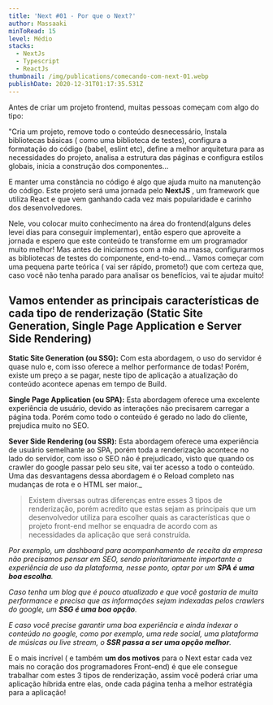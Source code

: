 ```yaml
---
title: 'Next #01 - Por que o Next?'
author: Massaaki
minToRead: 15
level: Médio
stacks:
  - NextJs
  - Typescript
  - ReactJs
thumbnail: /img/publications/comecando-com-next-01.webp
publishDate: 2020-12-31T01:17:35.531Z
---
```

Antes de criar um projeto frontend, muitas pessoas começam com algo do tipo:  

"Cria um projeto, remove todo o conteúdo desnecessário, Instala bibliotecas básicas ( como uma biblioteca de testes), configura a formatação do código (babel, eslint etc), define a melhor arquitetura para as necessidades do projeto, analisa a estrutura das páginas e configura estilos globais, inicia a construção dos componentes...  
  
E manter uma constância no código é algo que ajuda muito na manutenção do código. Este projeto será uma jornada pelo **NextJS** , um framework que utiliza React e que vem ganhando cada vez mais popularidade e carinho dos desenvolvedores.   
  
Nele, vou colocar muito conhecimento na área do frontend(alguns deles levei dias para conseguir implementar), então espero que aproveite a jornada e espero que este conteúdo te transforme em um programador muito melhor! Mas antes de iniciarmos com a mão na massa, configurarmos as bibliotecas de testes do componente, end-to-end... Vamos começar com uma pequena parte teórica ( vai ser rápido, prometo!) que com certeza que, caso você não tenha parado para analisar os benefícios, vai te ajudar muito!  

  

## Vamos entender as principais características de cada tipo de renderização (Static Site Generation, Single Page Application e Server Side Rendering)
  

**Static Site Generation (ou SSG):** Com esta abordagem, o uso do servidor é quase nulo e, com isso oferece a melhor performance de todas! Porém, existe um preço a se pagar, neste tipo de aplicação a atualização do conteúdo acontece apenas em tempo de Build.  

  

**Single Page Application (ou SPA):** Esta abordagem oferece uma excelente experiência de usuário, devido as interações não precisarem carregar a página toda. Porém como todo o conteúdo é gerado no lado do cliente, prejudica muito no SEO.  

  

**Sever Side Rendering (ou SSR):** Esta abordagem oferece uma experiência de usuário semelhante ao SPA, porém toda a renderização acontece no lado do servidor, com isso o SEO não é prejudicado, visto que quando os crawler do google passar pelo seu site, vai ter acesso a todo o conteúdo. Uma das desvantagens dessa abordagem é o Reload completo nas mudanças de rota e o HTML ser maior._  

  

> Existem diversas outras diferenças entre esses 3 tipos de renderização, porém acredito que estas sejam as principais que um desenvolvedor utiliza para escolher quais as características que o projeto front-end  melhor se enquadra de acordo com as necessidades da aplicação que será construída.      

_Por exemplo, um dashboard para acompanhamento de receita da empresa não precisamos pensar em SEO, sendo prioritariamente importante a experiência de uso da plataforma, nesse ponto, optar por um **SPA é uma boa escolha**._  

  

_Caso tenha um blog que é pouco atualizado e que você gostaria de muita performance e precisa que as informações sejam indexadas pelos crawlers do google, um_ _**SSG é uma boa opção**._  

  

_E caso você precise garantir uma boa experiência e ainda indexar o conteúdo no google, como por exemplo, uma rede social, uma plataforma de músicas ou live stream, o **SSR passa a ser uma opção melhor**._  

  

E o mais incrível ( e também **um dos motivos** para o Next estar cada vez mais no coração dos programadores Front-end) é que ele consegue trabalhar com estes 3 tipos de renderização, assim você poderá criar uma aplicação híbrida entre elas, onde cada página tenha a melhor estratégia para a aplicação!
